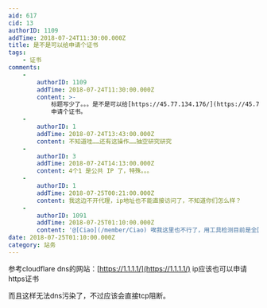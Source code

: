 ```yaml
---
aid: 617
cid: 13
authorID: 1109
addTime: 2018-07-24T11:30:00.000Z
title: 是不是可以给申请个证书
tags:
    - 证书
comments:
    -
        authorID: 1109
        addTime: 2018-07-24T11:30:00.000Z
        content: >-
            标题写少了。。。是不是可以给[https://45.77.134.176/](https://45.77.134.176/)
            申请个证书。
    -
        authorID: 1
        addTime: 2018-07-24T13:43:00.000Z
        content: 不知道哇……还有这操作……抽空研究研究
    -
        authorID: 3
        addTime: 2018-07-24T14:13:00.000Z
        content: 4个1 是公共 IP 了，特殊。。。
    -
        authorID: 1
        addTime: 2018-07-25T00:21:00.000Z
        content: 我这边不开代理，ip地址也不能直接访问了，不知道你们怎么样？
    -
        authorID: 1091
        addTime: 2018-07-25T01:10:00.000Z
        content: '@[Ciao](/member/Ciao) 唉我这里也不行了，用工具检测目前是全国部分地区访问受限'
date: 2018-07-25T01:10:00.000Z
category: 站务
---
```


参考cloudflare dns的网站：[https://1.1.1.1/](https://1.1.1.1/) ip应该也可以申请https证书

而且这样无法dns污染了，不过应该会直接tcp阻断。
